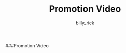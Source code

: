 ﻿---
layout: post
title: Promotion Video
author: billy_rick
excerpt: "Promotion Video입니다."
tags: []
modified: 2014-07-31
---
###Promotion Video